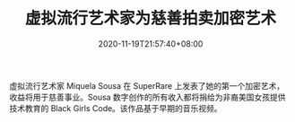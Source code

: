 ﻿---
title: "虚拟流行艺术家为慈善拍卖加密艺术"
date: 2020-11-19T21:57:40+08:00
lastmod: 2020-11-19T16:45:40+08:00
draft: false
authors: ["Garrick"]
description: "虚拟流行艺术家 Miquela Sousa 在 SuperRare 上发表了她的第一个加密艺术，收益将用于慈善事业。Sousa 数字创作的所有收入都将捐给为非裔美国女孩提供技术教育的 Black Girls Code。该作品基于早期的音乐视频。"
featuredImage: "virtual-pop-artist-auctions-crypto-art-for-charity.png"
tags: ["Virtual World","虚拟世界","Play to Earn"]
categories: ["news"]
news: ["虚拟世界"]
weight: 
lightgallery: true
pinned: false
recommend: false
recommend1: false
---

虚拟流行艺术家 Miquela Sousa 在 SuperRare 上发表了她的第一个加密艺术，收益将用于慈善事业。Sousa 数字创作的所有收入都将捐给为非裔美国女孩提供技术教育的 Black Girls Code。该作品基于早期的音乐视频。

<!--more-->

